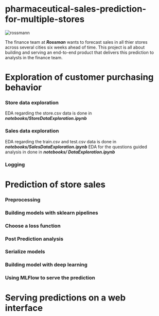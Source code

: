 # pharmaceutical-sales-prediction-for-multiple-stores
![rossmann](https://searchlogovector.com/wp-content/uploads/2020/04/rossmann-mein-drogeriemarkt-logo-vector.png)

The finance team at ***Rossman*** wants to forecast sales in all thier stores across several cities six weeks ahead of time. This project is all about building and serving an end-to-end product that delivers this prediction to analysts in the finance team.

# Exploration of customer purchasing behavior
### Store data exploration
EDA regarding the store.csv data is done in ***notebooks/StoreDataExploration.ipynb***
### Sales data exploration
EDA regarding the train.csv and test.csv data is done in ***notebooks/SalesDataExploration.ipynb***
EDA for the questions guided analysis in done in ***notebooks/ DataExploration.ipynb***
### Logging
# Prediction of store sales
### Preprocessing
### Building models with sklearn pipelines
### Choose a loss function
### Post Prediction analysis
### Serialize models
### Building model with deep learning 
### Using MLFlow to serve the prediction
# Serving predictions on a web interface
